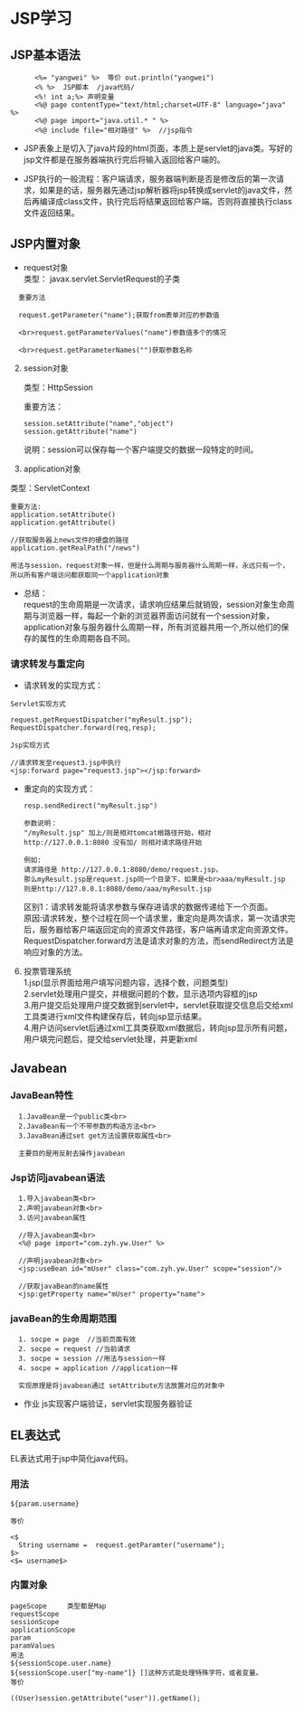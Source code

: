 # JSP学习

## JSP基本语法
          <%= "yangwei" %>  等价 out.println("yangwei")
          <% %>  JSP脚本  /java代码/
          <%! int a;%> 声明变量
          <%@ page contentType="text/html;charset=UTF-8" language="java" %>
          <%@ page import="java.util.* " %>
          <%@ include file="相对路径" %>  //jsp指令

* JSP表象上是切入了java片段的html页面，本质上是servlet的java类。写好的jsp文件都是在服务器端执行完后将输入返回给客户端的。

* JSP执行的一般流程：客户端请求，服务器端判断是否是修改后的第一次请求，如果是的话，服务器先通过jsp解析器将jsp转换成servlet的java文件，然后再编译成class文件，执行完后将结果返回给客户端。否则将直接执行class文件返回结果。

## JSP内置对象


* request对象 <br>
  类型： javax.servlet.ServletRequest的子类
```
  重要方法

  request.getParameter("name");获取from表单对应的参数值

  <br>request.getParameterValues("name")参数值多个的情况

  <br>request.getParameterNames("")获取参数名称
```

2. session对象 <br>

   类型：HttpSession

   重要方法：
   ```
   session.setAttribute("name","object")
   session.getAttribute("name")
   ```
   说明：session可以保存每一个客户端提交的数据一段特定的时间。

3. application对象<br>

  类型：ServletContext
   ```
   重要方法:
   application.setAttribute()
   application.getAttribute()

   //获取服务器上news文件的硬盘的路径
   application.getRealPath("/news")

   用法与session，request对象一样，但是什么周期与服务器什么周期一样，永远只有一个，所以所有客户端访问都获取同一个application对象
   ```


   * 总结：<br>
   request的生命周期是一次请求，请求响应结果后就销毁，session对象生命周期与浏览器一样，每起一个新的浏览器界面访问就有一个session对象，application对象与服务器什么周期一样，所有浏览器共用一个,所以他们的保存的属性的生命周期各自不同。




### 请求转发与重定向

   * 请求转发的实现方式：
   ```
   Servlet实现方式

   request.getRequestDispatcher("myResult.jsp");
   RequestDispatcher.forward(req,resp);

   Jsp实现方式

   //请求转发至request3.jsp中执行
   <jsp:forward page="request3.jsp"></jsp:forward>  

   ```

* 重定向的实现方式：

    ```
    resp.sendRedirect("myResult.jsp")

    参数说明：
    "/myResult.jsp" 加上/则是相对tomcat根路径开始，相对http://127.0.0.1:8080 没有加/ 则相对请求路径开始

    例如:
    请求路径是 http://127.0.0.1:8080/demo/request.jsp，
    那么myResult.jsp是request.jsp同一个目录下，如果是<br>aaa/myResult.jsp 则是http://127.0.0.1:8080/demo/aaa/myResult.jsp
   ```
   区别1：请求转发能将请求参数与保存进请求的数据传递给下一个页面。
   <br>原因:请求转发，整个过程在同一个请求里，重定向是两次请求，第一次请求完后，服务器给客户端返回定向的资源文件路径，客户端再请求定向资源文件。
   RequestDispatcher.forward方法是请求对象的方法，而sendRedirect方法是响应对象的方法。

6. 投票管理系统<br>
   1.jsp(显示界面给用户填写问题内容，选择个数，问题类型) <br>
   2.servlet处理用户提交，并根据问题的个数，显示选项内容框的jsp<br>
   3.用户提交后处理用户提交数据到servlet中，servlet获取提交信息后交给xml工具类进行xml文件构建保存后，转向jsp显示结果。<br>
   4.用户访问servlet后通过xml工具类获取xml数据后，转向jsp显示所有问题，用户填完问题后，提交给servlet处理，并更新xml


## Javabean


### JavaBean特性<br>
```  
  1.JavaBean是一个public类<br>
  2.JavaBean有一个不带参数的构造方法<br>
  3.JavaBean通过set get方法设置获取属性<br>

  主要目的是用反射去操作javabean
```
### Jsp访问javabean语法<br>

```
  1.导入javabean类<br>
  2.声明javabean对象<br>
  3.访问javabean属性

  //导入javabean类<br>
  <%@ page import="com.zyh.yw.User" %>

  //声明javabean对象<br>
  <jsp:useBean id="mUser" class="com.zyh.yw.User" scope="session"/>

  //获取javaBean的name属性
  <jsp:getProperty name="mUser" property="name">

```
### javaBean的生命周期范围<br>

```
  1. socpe = page  //当前页面有效
  2. socpe = request //当前请求
  3. socpe = session //用法与session一样
  4. socpe = application //application一样

  实现原理是将javabean通过 setAttribute方法放置对应的对象中

```
* 作业 js实现客户端验证，servlet实现服务器验证


## EL表达式


EL表达式用于jsp中简化java代码。

### 用法

```
${param.username}

等价

<$
  String username =  request.getParamter("username");
$>
<$= username$>

```
### 内置对象

```
pageScope     类型都是Map
requestScope
sessionScope
applicationScope
param
paramValues
用法
${sessionScope.user.name}
${sessionScope.user["my-name"]} []这种方式能处理特殊字符，或者变量。
等价

((User)session.getAttribute("user")).getName();

```
